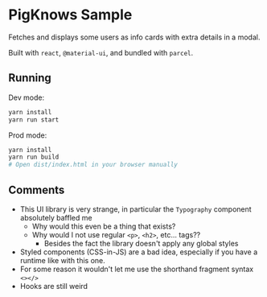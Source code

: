 # PigKnows Sample

Fetches and displays some users as info cards with extra details in a modal.

Built with `react`, `@material-ui`, and bundled with `parcel`.

## Running

Dev mode:
```sh
yarn install
yarn run start
```

Prod mode:
```sh
yarn install
yarn run build
# Open dist/index.html in your browser manually
```

## Comments

- This UI library is very strange, in particular the `Typography` component absolutely baffled me
  - Why would this even be a thing that exists?
  - Why would I not use regular `<p>`, `<h2>`, etc... tags??
    - Besides the fact the library doesn't apply any global styles
- Styled components (CSS-in-JS) are a bad idea, especially if you have a runtime like with this one.
- For some reason it wouldn't let me use the shorthand fragment syntax `<></>`
- Hooks are still weird
